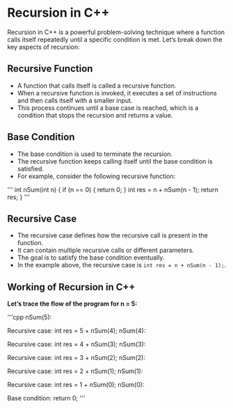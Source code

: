 # Recursion in C++

Recursion in C++ is a powerful problem-solving technique where a function calls itself repeatedly until a specific condition is met. Let’s break down the key aspects of recursion:

## Recursive Function

- A function that calls itself is called a recursive function.
- When a recursive function is invoked, it executes a set of instructions and then calls itself with a smaller input.
- This process continues until a base case is reached, which is a condition that stops the recursion and returns a value.

## Base Condition

- The base condition is used to terminate the recursion.
- The recursive function keeps calling itself until the base condition is satisfied.
- For example, consider the following recursive function:

'''
int nSum(int n) {
    if (n == 0) {
        return 0;
    }
    int res = n + nSum(n - 1);
    return res;
}
'''


## Recursive Case
- The recursive case defines how the recursive call is present in the function.
- It can contain multiple recursive calls or different parameters.
- The goal is to satisfy the base condition eventually.
- In the example above, the recursive case is `int res = n + nSum(n - 1);`.

  

## Working of Recursion in C++
**Let’s trace the flow of the program for n = 5:**

'''cpp
nSum(5):

Recursive case: int res = 5 + nSum(4);
nSum(4):

Recursive case: int res = 4 + nSum(3);
nSum(3):

Recursive case: int res = 3 + nSum(2);
nSum(2):

Recursive case: int res = 2 + nSum(1);
nSum(1):

Recursive case: int res = 1 + nSum(0);
nSum(0):

Base condition: return 0;
'''
